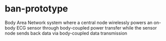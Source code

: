 # ban-prototype
Body Area Network system where a central node wirelessly powers an on-body ECG sensor through body-coupled power transfer while the sensor node sends back data via body-coupled data transmission
